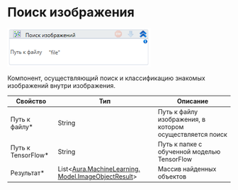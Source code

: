 # Поиск изображения

![](<../../../.gitbook/assets/image (907).png>)

Компонент, осуществляющий поиск и классификацию знакомых изображений внутри изображения.

| Свойство            | Тип                                                                                   | Описание                                                 |
| ------------------- | ------------------------------------------------------------------------------------- | -------------------------------------------------------- |
| Путь к файлу\*      | String                                                                                | Путь к файлу изображения, в котором осуществляется поиск |
| Путь к TensorFlow\* | String                                                                                | Путь к папке с обученной моделью TensorFlow              |
| Результат\*         | List<[Aura.MachineLearning. Model.ImageObjectResult](datatypes/imageobjectresult.md)> | Массив найденных объектов                                |



